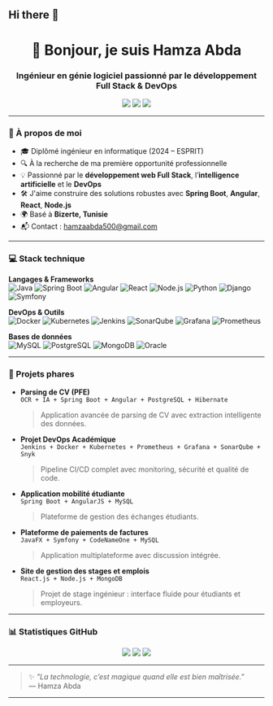 ## Hi there 👋


<h1 align="center">👋 Bonjour, je suis Hamza Abda</h1>
<h3 align="center">Ingénieur en génie logiciel passionné par le développement Full Stack & DevOps</h3>

<p align="center">
  <a href="mailto:hamzaabda500@gmail.com"><img src="https://img.shields.io/badge/email-D14836?style=flat&logo=gmail&logoColor=white" /></a>
  <a href="https://github.com/hamzaabda"><img src="https://img.shields.io/badge/GitHub-181717?style=flat&logo=github&logoColor=white" /></a>
  <a href="https://linkedin.com/in/hamzaabda"><img src="https://img.shields.io/badge/LinkedIn-0077B5?style=flat&logo=linkedin&logoColor=white" /></a>
</p>

---

### 🎯 À propos de moi

- 🎓 Diplômé ingénieur en informatique (2024 – ESPRIT)
- 🔍 À la recherche de ma première opportunité professionnelle
- 💡 Passionné par le **développement web Full Stack**, l’**intelligence artificielle** et le **DevOps**
- 🛠️ J'aime construire des solutions robustes avec **Spring Boot**, **Angular**, **React**, **Node.js**
- 🌍 Basé à **Bizerte, Tunisie**
- 📬 Contact : hamzaabda500@gmail.com

---

### 💻 Stack technique

**Langages & Frameworks**  
![Java](https://img.shields.io/badge/Java-ED8B00?style=flat&logo=java&logoColor=white)
![Spring Boot](https://img.shields.io/badge/Spring_Boot-6DB33F?style=flat&logo=spring-boot&logoColor=white)
![Angular](https://img.shields.io/badge/Angular-DD0031?style=flat&logo=angular&logoColor=white)
![React](https://img.shields.io/badge/React-61DAFB?style=flat&logo=react&logoColor=black)
![Node.js](https://img.shields.io/badge/Node.js-339933?style=flat&logo=node.js&logoColor=white)
![Python](https://img.shields.io/badge/Python-3776AB?style=flat&logo=python&logoColor=white)
![Django](https://img.shields.io/badge/Django-092E20?style=flat&logo=django&logoColor=white)
![Symfony](https://img.shields.io/badge/Symfony-000000?style=flat&logo=symfony&logoColor=white)

**DevOps & Outils**  
![Docker](https://img.shields.io/badge/Docker-2496ED?style=flat&logo=docker&logoColor=white)
![Kubernetes](https://img.shields.io/badge/Kubernetes-326CE5?style=flat&logo=kubernetes&logoColor=white)
![Jenkins](https://img.shields.io/badge/Jenkins-D24939?style=flat&logo=jenkins&logoColor=white)
![SonarQube](https://img.shields.io/badge/SonarQube-4E9BCD?style=flat&logo=sonarqube&logoColor=white)
![Grafana](https://img.shields.io/badge/Grafana-F46800?style=flat&logo=grafana&logoColor=white)
![Prometheus](https://img.shields.io/badge/Prometheus-E6522C?style=flat&logo=prometheus&logoColor=white)

**Bases de données**  
![MySQL](https://img.shields.io/badge/MySQL-4479A1?style=flat&logo=mysql&logoColor=white)
![PostgreSQL](https://img.shields.io/badge/PostgreSQL-336791?style=flat&logo=postgresql&logoColor=white)
![MongoDB](https://img.shields.io/badge/MongoDB-47A248?style=flat&logo=mongodb&logoColor=white)
![Oracle](https://img.shields.io/badge/Oracle-F80000?style=flat&logo=oracle&logoColor=white)

---

### 🚀 Projets phares

- **Parsing de CV (PFE)**  
  `OCR + IA + Spring Boot + Angular + PostgreSQL + Hibernate`  
  > Application avancée de parsing de CV avec extraction intelligente des données.

- **Projet DevOps Académique**  
  `Jenkins + Docker + Kubernetes + Prometheus + Grafana + SonarQube + Snyk`  
  > Pipeline CI/CD complet avec monitoring, sécurité et qualité de code.

- **Application mobilité étudiante**  
  `Spring Boot + AngularJS + MySQL`  
  > Plateforme de gestion des échanges étudiants.

- **Plateforme de paiements de factures**  
  `JavaFX + Symfony + CodeNameOne + MySQL`  
  > Application multiplateforme avec discussion intégrée.

- **Site de gestion des stages et emplois**  
  `React.js + Node.js + MongoDB`  
  > Projet de stage ingénieur : interface fluide pour étudiants et employeurs.

---

### 📊 Statistiques GitHub

<p align="center">
  <img src="https://github-readme-stats.vercel.app/api?username=hamzaabda&show_icons=true&theme=tokyonight" />
  <img src="https://github-readme-streak-stats.herokuapp.com?user=hamzaabda&theme=tokyonight" />
  <img src="https://github-readme-stats.vercel.app/api/top-langs/?username=hamzaabda&layout=compact&theme=tokyonight" />
</p>

---

> ✨ _"La technologie, c’est magique quand elle est bien maîtrisée."_  
> — Hamza Abda

---



